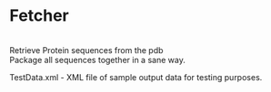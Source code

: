 Fetcher<br>
=======
<br>
Retrieve Protein sequences from the pdb 
<br>
Package all sequences together in a sane way.
<br>

TestData.xml - XML file of sample output data for testing purposes.
